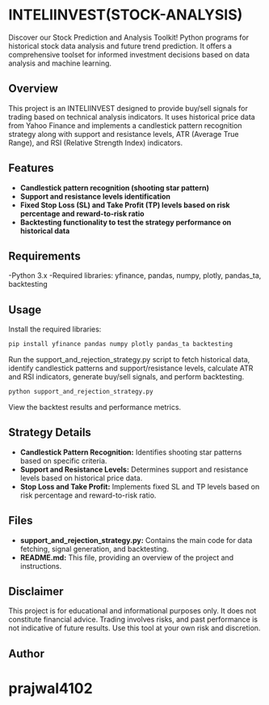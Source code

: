 # INTELIINVEST(STOCK-ANALYSIS)
Discover our Stock Prediction and Analysis Toolkit! Python programs for historical stock data analysis and future trend prediction. It offers a comprehensive toolset for informed investment decisions based on data analysis and machine learning.

## Overview
This project is an INTELIINVEST designed to provide buy/sell signals for trading based on technical analysis indicators. It uses historical price data from Yahoo Finance and implements a candlestick pattern recognition strategy along with support and resistance levels, ATR (Average True Range), and RSI (Relative Strength Index) indicators.

## Features
- **Candlestick pattern recognition (shooting star pattern)**
- **Support and resistance levels identification**
- **Fixed Stop Loss (SL) and Take Profit (TP) levels based on risk percentage and reward-to-risk ratio**
- **Backtesting functionality to test the strategy performance on historical data**

## Requirements
-Python 3.x
-Required libraries: yfinance, pandas, numpy, plotly, pandas_ta, backtesting

## Usage

Install the required libraries:
```bash
pip install yfinance pandas numpy plotly pandas_ta backtesting
```

Run the support_and_rejection_strategy.py script to fetch historical data, identify candlestick patterns and support/resistance levels, calculate ATR and RSI indicators, generate buy/sell signals, and perform backtesting.
```bash
python support_and_rejection_strategy.py
```

View the backtest results and performance metrics.


## Strategy Details
- **Candlestick Pattern Recognition:** Identifies shooting star patterns based on specific criteria.
- **Support and Resistance Levels:** Determines support and resistance levels based on historical price data.
- **Stop Loss and Take Profit:** Implements fixed SL and TP levels based on risk percentage and reward-to-risk ratio.

## Files
- **support_and_rejection_strategy.py:** Contains the main code for data fetching, signal generation, and backtesting.
- **README.md:** This file, providing an overview of the project and instructions.

## Disclaimer
This project is for educational and informational purposes only. It does not constitute financial advice. Trading involves risks, and past performance is not indicative of future results. Use this tool at your own risk and discretion.

## Author
# prajwal4102

